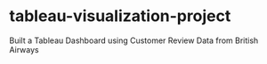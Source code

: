 # tableau-visualization-project
Built a Tableau Dashboard using Customer Review Data from British Airways
